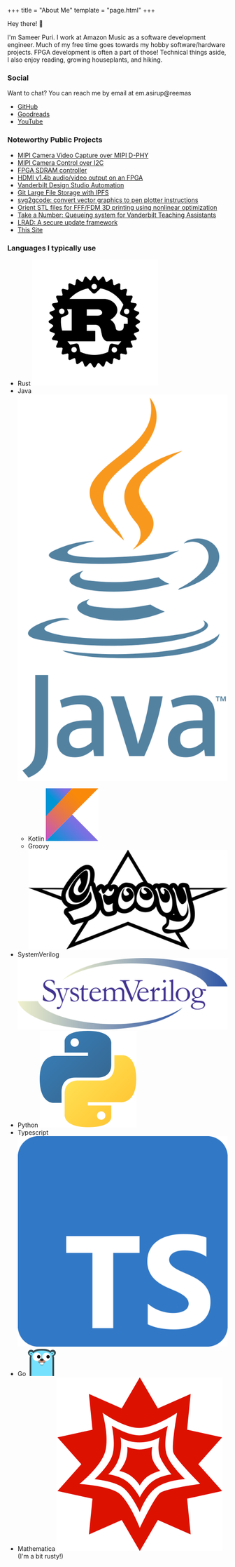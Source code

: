+++
title = "About Me"
template = "page.html"
+++

Hey there! :wave:

I'm Sameer Puri. I work at Amazon Music as a software development engineer. Much of my free time goes towards my hobby software/hardware projects. FPGA development is often a part of those! Technical things aside, I also enjoy reading, growing houseplants, and hiking.

### Social

Want to chat? You can reach me by email at <span class="begone-scrapers" aria-label="s a m e e r at p u r i s a dot m e">em.asirup@reemas</span>

* [GitHub](https://github.com/sameer/)
* [Goodreads](https://www.goodreads.com/user/show/110767968-sameer)
* [YouTube](https://www.youtube.com/channel/UCkFtvOBRvNRRM3aRlhR--pg/featured)


### Noteworthy Public Projects
* [MIPI Camera Video Capture over MIPI D-PHY](https://github.com/hdl-util/mipi-csi-2)
* [MIPI Camera Control over I2C](https://github.com/hdl-util/mipi-ccs)
* [FPGA SDRAM controller](https://github.com/hdl-util/sdram-controller/)
* [HDMI v1.4b audio/video output on an FPGA](https://github.com/hdl-util/hdmi/)
* [Vanderbilt Design Studio Automation](https://github.com/vanderbilt-design-studio/state-machine)
* [Git Large File Storage with IPFS](https://github.com/sameer-git-lfs-ipfs)
* [svg2gcode: convert vector graphics to pen plotter instructions](https://github.com/sameer/svg2gcode)
* [Orient STL files for FFF/FDM 3D printing using nonlinear optimization](https://github.com/sameer/orient-stl)
* [Take a Number: Queueing system for Vanderbilt Teaching Assistants](https://github.com/take-a-number/frontend)
* [LRAD: A secure update framework](https://github.com/sameer/lrad)
* [This Site](https://github.com/sameer/purisa.me)

### Languages I typically use

<ul>
    <li>Rust
        <img src="rust.svg" class="ico">
    </li>
    <li>Java
        <img src="java.svg" class="ico">
    </li>
    <ul>
        <li>Kotlin
            <img src="kotlin.svg" class="ico">
        </li>
        <li>Groovy
            <img src="groovy-logo-black.svg" class="ico">
        </li>
    </ul>
    <li>
        SystemVerilog
        <img src ="system_verilog.svg" class="ico">
    </li>
    <li>Python
        <img src="python.svg" class="ico">
    </li>
    <li>Typescript
        <img src="typescript.svg" class="ico">
    </li>
    <li>Go
        <img src="go.svg" class="ico">
    </li>
    <li>Mathematica
        <img src="mathematica.svg" class="ico">
         (I'm a bit rusty!)
    </li>
</ul>
